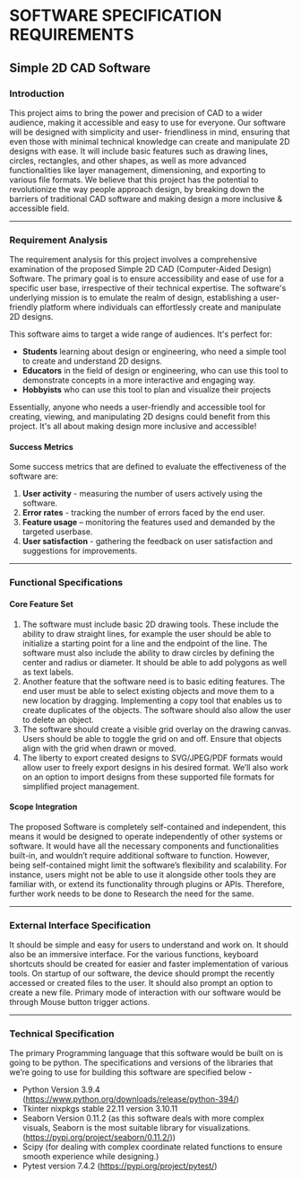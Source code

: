 ﻿# SOFTWARE SPECIFICATION REQUIREMENTS 

## Simple 2D CAD Software 

### Introduction 

This project aims to bring the power and precision of CAD to a wider audience, making it accessible and easy to use for everyone. Our software will be designed with simplicity and user- friendliness in mind, ensuring that even those with minimal technical knowledge can create and manipulate 2D designs with ease. It will include basic features such as drawing lines, circles, rectangles, and other shapes, as well as more advanced functionalities like layer management, dimensioning, and exporting to various file formats. We believe that this project has the potential to revolutionize the way people approach design, by breaking down the barriers of traditional CAD software and making design a more inclusive & accessible field.  

---

### Requirement Analysis  

The requirement analysis for this project involves a comprehensive examination of the proposed Simple 2D CAD (Computer-Aided Design) Software. The primary goal is to ensure accessibility and ease of use for a specific user base, irrespective of their technical expertise. The software's underlying mission is to emulate the realm of design, establishing a user-friendly platform where individuals can effortlessly create and manipulate 2D designs. 

This software aims to target a wide range of audiences. It's perfect for: 

- **Students** learning about design or engineering, who need a simple tool to create and understand 2D designs. 
- **Educators**  in the field of design or engineering, who can use this tool to demonstrate concepts in a more interactive and engaging way. 
- **Hobbyists** who can use this tool to plan and visualize their projects 

Essentially, anyone who needs a user-friendly and accessible tool for creating, viewing, and manipulating  2D  designs  could  benefit from this project.  It's all  about making  design more inclusive and accessible!  

#### Success Metrics 

Some success metrics that are defined to evaluate the effectiveness of the software are: 

1. **User activity** - measuring the number of users actively using the software. 
1. **Error rates** - tracking the number of errors faced by the end user. 
1. **Feature usage** – monitoring the features used and demanded by the targeted userbase. 
1. **User satisfaction** - gathering the feedback on user satisfaction and suggestions for improvements. 

---

### Functional Specifications 

#### Core Feature Set

1. The software must include basic 2D drawing tools. These include the ability to draw straight lines, for example the user should be able to initialize a starting point for a line and the endpoint of the line. The software must also include the ability to draw circles by defining the center and radius or diameter. It should be able to add polygons as well as text labels.  
1. Another feature that the software need is to basic editing features. The end user must be able to select existing objects and move them to a new location by dragging. Implementing a copy tool that enables us to create duplicates of the objects. The software should also allow the user to delete an object. 
1. The software should create a visible grid overlay on the drawing canvas. Users should be able to toggle the grid on and off. Ensure that objects align with the grid when drawn or moved. 
1. The liberty to export created designs to SVG/JPEG/PDF formats would allow user to freely export designs in his desired format. We’ll also work on an option to import designs from these supported file formats for simplified project management. 

#### Scope Integration 

The proposed Software is completely self-contained and independent, this means it would be designed to operate independently of other systems or software. It would have all the necessary components and functionalities built-in, and wouldn’t require additional software to function. However, being self-contained might limit the software’s flexibility and scalability. For instance, users might not be able to use it alongside other tools they are familiar with, or extend its functionality through plugins or APIs. Therefore, further work needs to be done to Research the need for the same. 

---

### External Interface Specification 

It should be simple and easy for users to understand and work on. It should also be an immersive interface. For the various functions, keyboard shortcuts should be created for easier and faster implementation of various tools. On startup of our software, the device should prompt the recently accessed or created files to the user. It should also prompt an option to create a new file. Primary mode of interaction with our software would be through Mouse button trigger actions.  

---

### Technical Specification 

The primary Programming language that this software would be built on is going to be python. The specifications and versions of the libraries that we’re going to use for building this software are specified below -   

- Python Version 3.9.4 (https://www.python.org/downloads/release/python-394/) 
- Tkinter nixpkgs stable 22.11 version 3.10.11 
- Seaborn Version 0.11.2 (as this software deals with more complex visuals, Seaborn is the most suitable library for visualizations. (https://pypi.org/project/seaborn/0.11.2/)) 
- Scipy (for dealing with complex coordinate related functions to ensure smooth experience while designing.) 
- Pytest version 7.4.2 (https://pypi.org/project/pytest/) 


